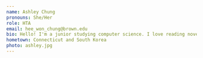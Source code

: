 ```yaml
---
name: Ashley Chung
pronouns: She/Her
role: HTA 
email: hee_won_chung@brown.edu
bio: Hello! I'm a junior studying computer science. I love reading novels, writing fiction, making video games, and drawing in my free time. Feel free to reach out to me about anything CS related or other things, I'd love to chat with you! 
hometown: Connecticut and South Korea
photo: ashley.jpg
---
```

